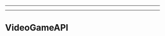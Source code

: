 -------------
----------------------------------------------------------------------------------------------------
# VideoGameAPI
